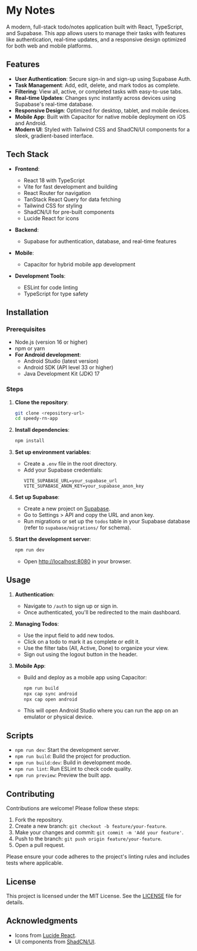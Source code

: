 # My Notes

A modern, full-stack todo/notes application built with React, TypeScript, and Supabase. This app allows users to manage their tasks with features like authentication, real-time updates, and a responsive design optimized for both web and mobile platforms.

## Features

- **User Authentication**: Secure sign-in and sign-up using Supabase Auth.
- **Task Management**: Add, edit, delete, and mark todos as complete.
- **Filtering**: View all, active, or completed tasks with easy-to-use tabs.
- **Real-time Updates**: Changes sync instantly across devices using Supabase's real-time database.
- **Responsive Design**: Optimized for desktop, tablet, and mobile devices.
- **Mobile App**: Built with Capacitor for native mobile deployment on iOS and Android.
- **Modern UI**: Styled with Tailwind CSS and ShadCN/UI components for a sleek, gradient-based interface.

## Tech Stack

- **Frontend**:
  - React 18 with TypeScript
  - Vite for fast development and building
  - React Router for navigation
  - TanStack React Query for data fetching
  - Tailwind CSS for styling
  - ShadCN/UI for pre-built components
  - Lucide React for icons

- **Backend**:
  - Supabase for authentication, database, and real-time features

- **Mobile**:
  - Capacitor for hybrid mobile app development

- **Development Tools**:
  - ESLint for code linting
  - TypeScript for type safety

## Installation

### Prerequisites

- Node.js (version 16 or higher)
- npm or yarn
- **For Android development**:
  - Android Studio (latest version)
  - Android SDK (API level 33 or higher)
  - Java Development Kit (JDK) 17

### Steps

1. **Clone the repository**:
   ```bash
   git clone <repository-url>
   cd speedy-rn-app
   ```

2. **Install dependencies**:
   ```bash
   npm install
   ```

3. **Set up environment variables**:
   - Create a `.env` file in the root directory.
   - Add your Supabase credentials:
     ```
     VITE_SUPABASE_URL=your_supabase_url
     VITE_SUPABASE_ANON_KEY=your_supabase_anon_key
     ```

4. **Set up Supabase**:
   - Create a new project on [Supabase](https://supabase.com).
   - Go to Settings > API and copy the URL and anon key.
   - Run migrations or set up the `todos` table in your Supabase database (refer to `supabase/migrations/` for schema).

5. **Start the development server**:
   ```bash
   npm run dev
   ```
   - Open [http://localhost:8080](http://localhost:8080) in your browser.

## Usage

1. **Authentication**:
   - Navigate to `/auth` to sign up or sign in.
   - Once authenticated, you'll be redirected to the main dashboard.

2. **Managing Todos**:
   - Use the input field to add new todos.
   - Click on a todo to mark it as complete or edit it.
   - Use the filter tabs (All, Active, Done) to organize your view.
   - Sign out using the logout button in the header.

3. **Mobile App**:
   - Build and deploy as a mobile app using Capacitor:
     ```bash
     npm run build
     npx cap sync android
     npx cap open android
     ```
   - This will open Android Studio where you can run the app on an emulator or physical device.

## Scripts

- `npm run dev`: Start the development server.
- `npm run build`: Build the project for production.
- `npm run build:dev`: Build in development mode.
- `npm run lint`: Run ESLint to check code quality.
- `npm run preview`: Preview the built app.

## Contributing

Contributions are welcome! Please follow these steps:

1. Fork the repository.
2. Create a new branch: `git checkout -b feature/your-feature`.
3. Make your changes and commit: `git commit -m 'Add your feature'`.
4. Push to the branch: `git push origin feature/your-feature`.
5. Open a pull request.

Please ensure your code adheres to the project's linting rules and includes tests where applicable.

## License

This project is licensed under the MIT License. See the [LICENSE](LICENSE) file for details.

## Acknowledgments

- Icons from [Lucide React](https://lucide.dev).
- UI components from [ShadCN/UI](https://ui.shadcn.com).
